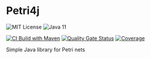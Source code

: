# Petri4j
![MIT License](https://img.shields.io/badge/license-MIT-green)
![Java 11](https://img.shields.io/badge/Java-11-red)

[![CI Build with Maven](https://github.com/mladoniczky/petri4j/actions/workflows/maven.yml/badge.svg)](https://github.com/mladoniczky/petri4j/actions/workflows/maven.yml)
[![Quality Gate Status](https://sonarcloud.io/api/project_badges/measure?project=mladoniczky_petri4j&metric=alert_status)](https://sonarcloud.io/dashboard?id=mladoniczky_petri4j)
[![Coverage](https://sonarcloud.io/api/project_badges/measure?project=mladoniczky_petri4j&metric=coverage)](https://sonarcloud.io/dashboard?id=mladoniczky_petri4j)

Simple Java library for Petri nets
